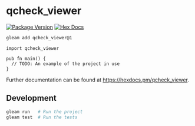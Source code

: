 # qcheck_viewer

[![Package Version](https://img.shields.io/hexpm/v/qcheck_viewer)](https://hex.pm/packages/qcheck_viewer)
[![Hex Docs](https://img.shields.io/badge/hex-docs-ffaff3)](https://hexdocs.pm/qcheck_viewer/)

```sh
gleam add qcheck_viewer@1
```
```gleam
import qcheck_viewer

pub fn main() {
  // TODO: An example of the project in use
}
```

Further documentation can be found at <https://hexdocs.pm/qcheck_viewer>.

## Development

```sh
gleam run   # Run the project
gleam test  # Run the tests
```
